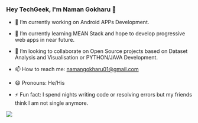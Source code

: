 ### Hey TechGeek, I'm Naman Gokharu 👋

- 🔭 I’m currently working on Android APPs Development.
- 🌱 I’m currently learning MEAN Stack and hope to develop progressive web apps in near future.
- 👯 I’m looking to collaborate on Open Source projects based on Dataset Analysis and Visualisation or PYTHON/JAVA Development.

- 📫 How to reach me: namangokharu01@gmail.com
- 😄 Pronouns: He/His
- ⚡ Fun fact: I spend nights writing code or resolving errors but my friends think I am not single anymore.

<img src='https://github-readme-stats.vercel.app/api?username=NamanGokharu&&show_icons=true&title_color=lightblue&icon_color=bb2acf&text_color=daf7dc&bg_color=151515'>
